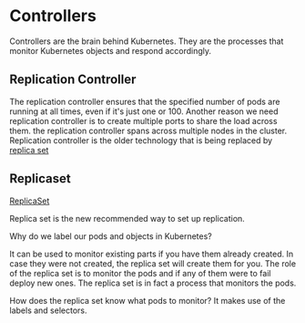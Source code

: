 # Controllers
Controllers are the brain behind Kubernetes. They are the processes that monitor Kubernetes objects and respond accordingly.

## Replication Controller
The replication controller ensures that the specified number of pods are running at all times, even if it's just one or 100. Another reason we need replication controller is to create multiple ports to share the load across them. the replication controller spans across multiple nodes in the cluster. Replication controller is the older technology that is being replaced by  [replica set](https://kubernetes.io/docs/concepts/workloads/controllers/replicaset/)


## Replicaset
[ReplicaSet](https://kubernetes.io/docs/concepts/workloads/controllers/replicaset/)

Replica set is the new recommended way to set up replication.

Why do we label our pods and objects in Kubernetes?

It can be used to monitor existing parts if you have them already created.
In case they were not created, the replica set will create them for you.
The role of the replica set is to monitor the pods and if any of them were to fail deploy new ones.
The replica set is in fact a process that monitors the pods.

How does the replica set know what pods to monitor?
It makes use of the labels and selectors.


